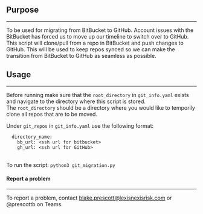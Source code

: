 
## Purpose

---

To be used for migrating from BitBucket to GitHub. Account issues with the BitBucket has forced us to move up our timeline to switch over to GitHub.
This script will clone/pull from a repo in BitBucket and push changes to GitHub. This will be used to keep repos synced so we can make the transition
from BitBucket to GitHub as seamless as possible. 

## Usage

---

Before running make sure that the `root_directory` in `git_info.yaml` exists and navigate to the directory where this script is stored. <br>
The `root_directory` should be a directory where you would like to temporily clone all repos that are to be moved. 

Under `git_repos` in `git_info.yaml` use the following format: <br>
```
  directory_name:
    bb_url: <ssh url for bitbucket>
    gh_url: <ssh url for GitHub>
```
<br> To run the script:
`python3 git_migration.py`

#### Report a problem

---

To report a problem, contact blake.prescott@lexisnexisrisk.com or @prescottb on Teams.


